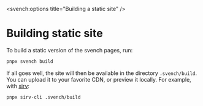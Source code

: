 <svench:options title="Building a static site" />

# Building static site

To build a static version of the svench pages, run:

```bash
pnpx svench build
```

If all goes well, the site will then be available in the directory `.svench/build`. You can upload it to your favorite CDN, or preview it locally. For example, with [sirv](https://www.npmjs.com/package/sirv-cli):

```bash
pnpx sirv-cli .svench/build
```
